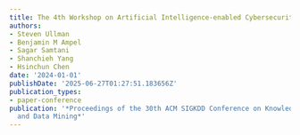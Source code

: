 ```yaml
---
title: The 4th Workshop on Artificial Intelligence-enabled Cybersecurity Analytics
authors:
- Steven Ullman
- Benjamin M Ampel
- Sagar Samtani
- Shanchieh Yang
- Hsinchun Chen
date: '2024-01-01'
publishDate: '2025-06-27T01:27:51.183656Z'
publication_types:
- paper-conference
publication: '*Proceedings of the 30th ACM SIGKDD Conference on Knowledge Discovery
  and Data Mining*'
---
```

